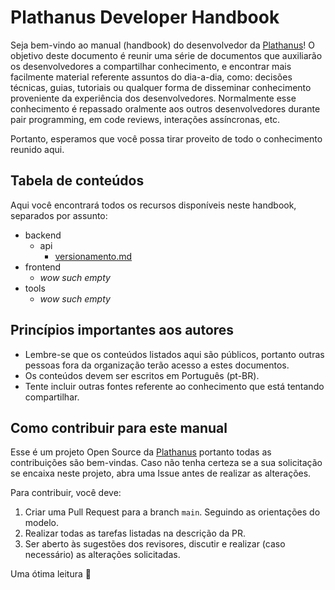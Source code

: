 # Plathanus Developer Handbook

Seja bem-vindo ao manual (handbook) do desenvolvedor da [Plathanus](https://plathanus.com.br)!
O objetivo deste documento é reunir uma série de documentos que auxiliarão os desenvolvedores a compartilhar conhecimento, e encontrar mais facilmente material referente assuntos do dia-a-dia, como: decisões técnicas, guias, tutoriais ou qualquer forma de disseminar conhecimento proveniente da experiência dos desenvolvedores.
Normalmente esse conhecimento é repassado oralmente aos outros desenvolvedores durante pair programming, em code reviews, interações assíncronas, etc.

Portanto, esperamos que você possa tirar proveito de todo o conhecimento reunido aqui.

## Tabela de conteúdos

Aqui você encontrará todos os recursos disponíveis neste handbook, separados por assunto:


* backend
  * api
    * [versionamento.md](./backend/api/versionamento.md)
* frontend
  * *wow such empty*
* tools
  * *wow such empty*

## Princípios importantes aos autores

* Lembre-se que os conteúdos listados aqui são públicos, portanto outras pessoas fora da organização terão acesso a estes documentos.
* Os conteúdos devem ser escritos em Português (pt-BR).
* Tente incluir outras fontes referente ao conhecimento que está tentando compartilhar.


## Como contribuir para este manual

Esse é um projeto Open Source da [Plathanus](https://plathanus.com.br) portanto todas as contribuições são bem-vindas. Caso não tenha certeza se a sua solicitação se encaixa neste projeto, abra uma Issue antes de realizar as alterações.

Para contribuir, você deve:
1. Criar uma Pull Request para a branch `main`. Seguindo as orientações do modelo.
2. Realizar todas as tarefas listadas na descrição da PR.
3. Ser aberto às sugestões dos revisores, discutir e realizar (caso necessário) as alterações solicitadas.

Uma ótima leitura :rocket: